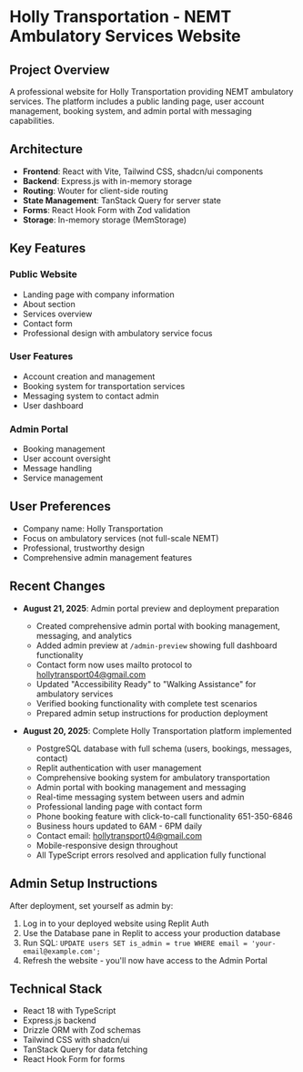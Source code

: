 # Holly Transportation - NEMT Ambulatory Services Website

## Project Overview
A professional website for Holly Transportation providing NEMT ambulatory services. The platform includes a public landing page, user account management, booking system, and admin portal with messaging capabilities.

## Architecture
- **Frontend**: React with Vite, Tailwind CSS, shadcn/ui components
- **Backend**: Express.js with in-memory storage
- **Routing**: Wouter for client-side routing
- **State Management**: TanStack Query for server state
- **Forms**: React Hook Form with Zod validation
- **Storage**: In-memory storage (MemStorage)

## Key Features
### Public Website
- Landing page with company information
- About section
- Services overview
- Contact form
- Professional design with ambulatory service focus

### User Features
- Account creation and management
- Booking system for transportation services
- Messaging system to contact admin
- User dashboard

### Admin Portal
- Booking management
- User account oversight
- Message handling
- Service management

## User Preferences
- Company name: Holly Transportation
- Focus on ambulatory services (not full-scale NEMT)
- Professional, trustworthy design
- Comprehensive admin management features

## Recent Changes
- **August 21, 2025**: Admin portal preview and deployment preparation
  - Created comprehensive admin portal with booking management, messaging, and analytics
  - Added admin preview at `/admin-preview` showing full dashboard functionality
  - Contact form now uses mailto protocol to hollytransport04@gmail.com
  - Updated "Accessibility Ready" to "Walking Assistance" for ambulatory services
  - Verified booking functionality with complete test scenarios
  - Prepared admin setup instructions for production deployment

- **August 20, 2025**: Complete Holly Transportation platform implemented
  - PostgreSQL database with full schema (users, bookings, messages, contact)
  - Replit authentication with user management
  - Comprehensive booking system for ambulatory transportation
  - Admin portal with booking management and messaging
  - Real-time messaging system between users and admin
  - Professional landing page with contact form
  - Phone booking feature with click-to-call functionality 651-350-6846
  - Business hours updated to 6AM - 6PM daily
  - Contact email: hollytransport04@gmail.com
  - Mobile-responsive design throughout
  - All TypeScript errors resolved and application fully functional

## Admin Setup Instructions
After deployment, set yourself as admin by:
1. Log in to your deployed website using Replit Auth
2. Use the Database pane in Replit to access your production database
3. Run SQL: `UPDATE users SET is_admin = true WHERE email = 'your-email@example.com';`
4. Refresh the website - you'll now have access to the Admin Portal

## Technical Stack
- React 18 with TypeScript
- Express.js backend
- Drizzle ORM with Zod schemas
- Tailwind CSS with shadcn/ui
- TanStack Query for data fetching
- React Hook Form for forms